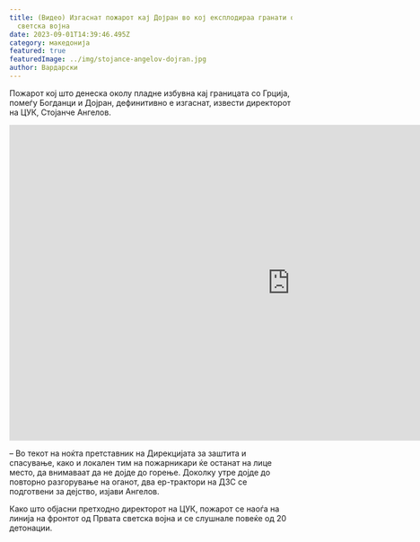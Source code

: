 ```yaml
---
title: (Видео) Изгаснат пожарот кај Дојран во кој експлодираа гранати од Прва
  светска војна
date: 2023-09-01T14:39:46.495Z
category: македонија
featured: true
featuredImage: ../img/stojance-angelov-dojran.jpg
author: Вардарски
---
```

<!--StartFragment-->

Пожарот кој што денеска околу пладне избувна кај границата со Грција, помеѓу Богданци и Дојран, дефинитивно е изгаснат, извести директорот на ЦУК, Стојанче Ангелов.



<!--EndFragment--><iframe width="1000" height="563" src="https://www.youtube.com/embed/GS1RMTn9vIc" title="Ангелов: Пожарот меѓу Богданци и Дојран на граница со Грција е изгаснат" frameborder="0" allow="accelerometer; autoplay; clipboard-write; encrypted-media; gyroscope; picture-in-picture; web-share" allowfullscreen></iframe><!--StartFragment-->

– Во текот на ноќта претставник на Дирекцијата за заштита и спасување, како и локален тим на пожарникари ќе останат на лице место, да внимаваат да не дојде до горење. Доколку утре дојде до повторно разгорување на оганот, два ер-трактори на ДЗС се подготвени за дејство, изјави Ангелов.

Како што објасни претходно директорот на ЦУК, пожарот се наоѓа на линија на фронтот од Првата светска војна и се слушнале повеќе од 20 детонации.

<!--EndFragment-->